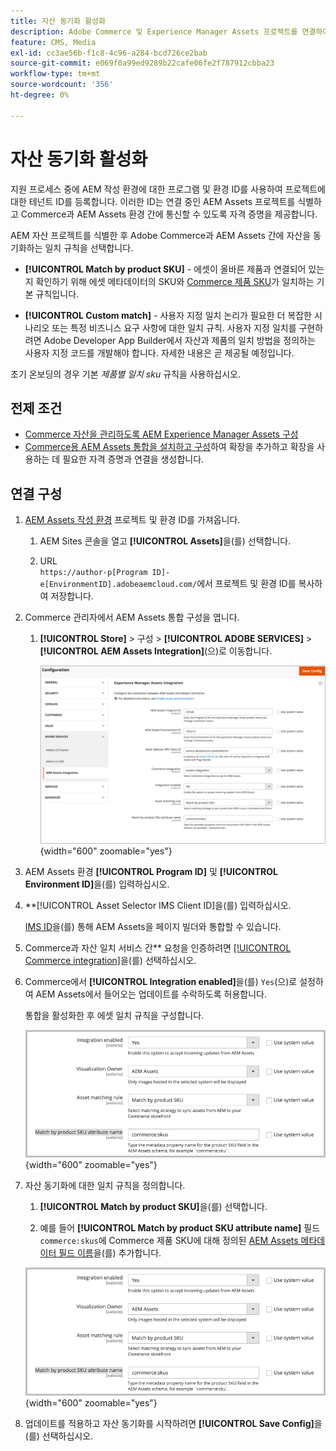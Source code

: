 ```yaml
---
title: 자산 동기화 활성화
description: Adobe Commerce 및 Experience Manager Assets 프로젝트를 연결하여 이러한 두 시스템 간에 에셋을 동기화하는 방법에 대해 알아봅니다.
feature: CMS, Media
exl-id: cc3ae56b-f1c8-4c96-a284-bcd726ce2bab
source-git-commit: e069f0a99ed9289b22cafe06fe2f787912cbba23
workflow-type: tm+mt
source-wordcount: '356'
ht-degree: 0%

---
```


# 자산 동기화 활성화

지원 프로세스 중에 AEM 작성 환경에 대한 프로그램 및 환경 ID를 사용하여 프로젝트에 대한 테넌트 ID를 등록합니다. 이러한 ID는 연결 중인 AEM Assets 프로젝트를 식별하고 Commerce과 AEM Assets 환경 간에 통신할 수 있도록 자격 증명을 제공합니다.

AEM 자산 프로젝트를 식별한 후 Adobe Commerce과 AEM Assets 간에 자산을 동기화하는 일치 규칙을 선택합니다.

- **[!UICONTROL Match by product SKU]** - 에셋이 올바른 제품과 연결되어 있는지 확인하기 위해 에셋 메타데이터의 SKU와 [Commerce 제품 SKU](https://experienceleague.adobe.com/en/docs/commerce-operations/operational-playbook/glossary#sku)가 일치하는 기본 규칙입니다.

- **[!UICONTROL Custom match]** - 사용자 지정 일치 논리가 필요한 더 복잡한 시나리오 또는 특정 비즈니스 요구 사항에 대한 일치 규칙. 사용자 지정 일치를 구현하려면 Adobe Developer App Builder에서 자산과 제품의 일치 방법을 정의하는 사용자 지정 코드를 개발해야 합니다. 자세한 내용은 곧 제공될 예정입니다.

초기 온보딩의 경우 기본 *제품별 일치 sku* 규칙을 사용하십시오.

## 전제 조건

- [Commerce 자산을 관리하도록 AEM Experience Manager Assets 구성](#aem-assets-configure-aem)
- [Commerce용 AEM Assets 통합을 설치하고 구성](#aem-assets-configure-commerce.md)하여 확장을 추가하고 확장을 사용하는 데 필요한 자격 증명과 연결을 생성합니다.

## 연결 구성

1. [AEM Assets 작성 환경](https://experienceleague.adobe.com/en/docs/experience-manager-cloud-service/content/sites/authoring/quick-start) 프로젝트 및 환경 ID를 가져옵니다.

   1. AEM Sites 콘솔을 열고 **[!UICONTROL Assets]**&#x200B;을(를) 선택합니다.

   1. URL <br>`https://author-p[Program ID]-e[EnvironmentID].adobeaemcloud.com/`에서 프로젝트 및 환경 ID를 복사하여 저장합니다.

1. Commerce 관리자에서 AEM Assets 통합 구성을 엽니다.

   1. **[!UICONTROL Store]** > 구성 > **[!UICONTROL ADOBE SERVICES]** > **[!UICONTROL AEM Assets Integration]**(으)로 이동합니다.

      ![AEM Assets 통합을 통해 통합 사용](assets/aem-assets-integration-enable-config.png){width="600" zoomable="yes"}

1. AEM Assets 환경 **[!UICONTROL Program ID]** 및 **[!UICONTROL Environment ID]**&#x200B;을(를) 입력하십시오.

1. **[!UICONTROL Asset Selector IMS Client ID]을(를) 입력하십시오.

   [IMS ID](../getting-started/adobe-ims-config.md)을(를) 통해 AEM Assets을 페이지 빌더와 통합할 수 있습니다.

1. Commerce과 자산 일치 서비스 간** 요청을 인증하려면 [[!UICONTROL Commerce integration]](aem-assets-configure-commerce.md#add-the-integration-to-the-commerce-environment)을(를) 선택하십시오.

1. Commerce에서 **[!UICONTROL Integration enabled]**&#x200B;을(를) `Yes`(으)로 설정하여 AEM Assets에서 들어오는 업데이트를 수락하도록 허용합니다.

   통합을 활성화한 후 에셋 일치 규칙을 구성합니다.

   ![AEM Assets 통합 자산 일치 규칙 선택](assets/aem-assets-config-matching-rule.png){width="600" zoomable="yes"}

1. 자산 동기화에 대한 일치 규칙을 정의합니다.

   1. **[!UICONTROL Match by product SKU]**&#x200B;을(를) 선택합니다.

   1. 예를 들어 **[!UICONTROL Match by product SKU attribute name]** 필드 `commerce:skus`에 Commerce 제품 SKU에 대해 정의된 [AEM Assets 메타데이터 필드 이름](aem-assets-configure-aem.md#configure-metadata)을(를) 추가합니다.

   ![AEM Assets 통합 자산 일치 규칙 선택](assets/aem-assets-config-matching-rule.png){width="600" zoomable="yes"}

1. 업데이트를 적용하고 자산 동기화를 시작하려면 **[!UICONTROL Save Config]**&#x200B;을(를) 선택하십시오.
